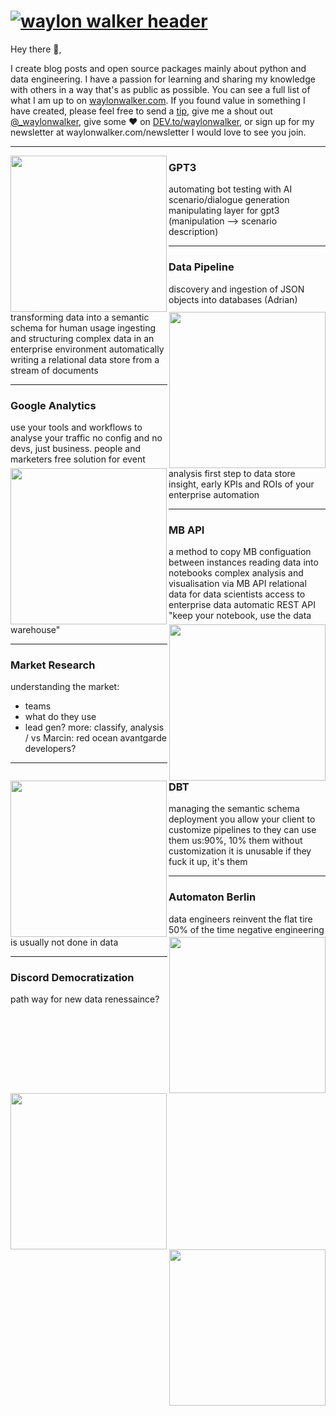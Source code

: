 # [![waylon walker header](https://raw.githubusercontent.com/WaylonWalker/WaylonWalker/main/icon/gh-bannner-light.png)](https://waylonwalker.com)

Hey there 👋,

I create blog posts and open source packages mainly about python and data engineering.  I have a passion for learning and sharing my knowledge with others in a way that's as public as possible.  You can see a full list of what I am up to on [waylonwalker.com](waylonwalker.com).  If you found value in something I have created, please feel free to send a [tip](https://www.buymeacoffee.com/bBdtMQO), give me a shout out [@_waylonwalker](https://twitter.com/_waylonwalker), give some ♥ on [DEV.to/waylonwalker](https://dev.to/waylonwalker), or sign up for my newsletter  at waylonwalker.com/newsletter  I would love to see you join.

 ---
 
 <p>
  <img width="250" align='left' src="https://github.com/WaylonWalker/WaylonWalker/blob/main/icon/hacktoberfest.png?raw=true">
</p>
 
### GPT3

automating bot testing with AI
scenario/dialogue generation
manipulating layer for gpt3
(manipulation --> scenario description)

 ---
 
 <p>
  <img width="250" align='right' src="https://github.com/WaylonWalker/WaylonWalker/blob/main/icon/hacktoberfest.png?raw=true">
</p>
 
### Data Pipeline

discovery and ingestion of JSON objects into databases (Adrian)
transforming data into a semantic schema for human usage
ingesting and structuring complex data in an enterprise environment
automatically writing a relational data store from a stream of documents

 ---
 
 <p>
  <img width="250" align='left' src="https://github.com/WaylonWalker/WaylonWalker/blob/main/icon/hacktoberfest.png?raw=true">
</p>
 
### Google Analytics

use your tools and workflows to analyse your traffic
no config and no devs, just business. people and marketers
free solution for event analysis
first step to data store
insight, early KPIs and ROIs of your enterprise automation

 ---
 
 <p>
  <img width="250" align='right' src="https://github.com/WaylonWalker/WaylonWalker/blob/main/icon/hacktoberfest.png?raw=true">
</p>
 
### MB API 

a method to copy MB configuation between instances
reading data into notebooks
complex analysis and visualisation via MB API
relational data for data scientists
access to enterprise data
automatic REST API
"keep your notebook, use the data warehouse"

 ---
 
 <p>
  <img width="250" align='left' src="https://github.com/WaylonWalker/WaylonWalker/blob/main/icon/hacktoberfest.png?raw=true">
</p>
 
### Market Research  

understanding the market:
-	teams
-	what do they use
- 	lead gen?
more: classify, analysis / vs Marcin: red ocean
avantgarde developers? 

 ---
 
 <p>
  <img width="250" align='right' src="https://github.com/WaylonWalker/WaylonWalker/blob/main/icon/hacktoberfest.png?raw=true">
</p>
 
### DBT  

managing the semantic schema deployment
you allow your client to customize pipelines to they can use them
us:90%, 10% them
without customization it is unusable
if they fuck it up, it's them

 ---
 
 <p>
  <img width="250" align='left' src="https://github.com/WaylonWalker/WaylonWalker/blob/main/icon/hacktoberfest.png?raw=true">
</p>
 
### Automaton Berlin  

data engineers reinvent the flat tire 50% of the time
negative engineering is usually not done in data

 ---
 
 <p>
  <img width="250" align='right' src="https://github.com/WaylonWalker/WaylonWalker/blob/main/icon/hacktoberfest.png?raw=true">
</p>

### Discord Democratization  

path way for new data renessaince?
